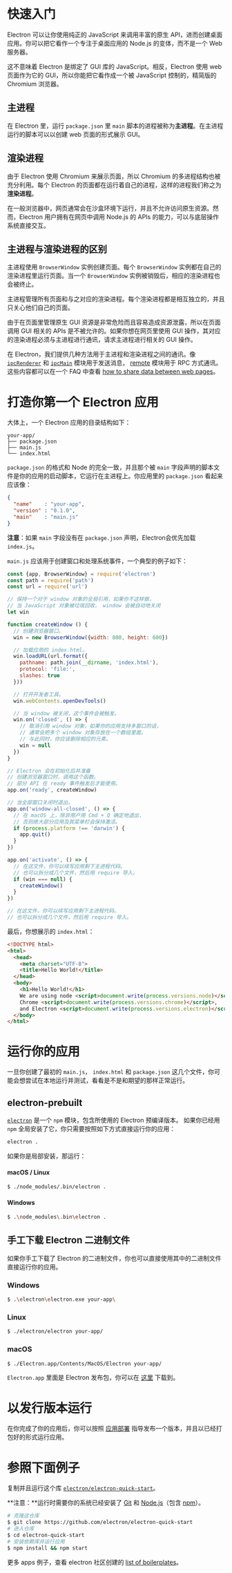 # 快速入门

Electron 可以让你使用纯正的 JavaScript 来调用丰富的原生 API，进而创建桌面应用。你可以把它看作一个专注于桌面应用的 Node.js 的变体，而不是一个 Web 服务器。

这不意味着 Electron 是绑定了 GUI 库的 JavaScript。相反，Electron 使用 web 页面作为它的 GUI，所以你能把它看作成一个被 JavaScript 控制的，精简版的 Chromium 浏览器。

## 主进程

在 Electron 里，运行 `package.json` 里 `main` 脚本的进程被称为**主进程**。在主进程运行的脚本可以以创建 web 页面的形式展示 GUI。

## 渲染进程

由于 Electron 使用 Chromium 来展示页面，所以 Chromium 的多进程结构也被充分利用。每个 Electron 的页面都在运行着自己的进程，这样的进程我们称之为**渲染进程**。

在一般浏览器中，网页通常会在沙盒环境下运行，并且不允许访问原生资源。然而，Electron 用户拥有在网页中调用 Node.js 的 APIs 的能力，可以与底层操作系统直接交互。

## 主进程与渲染进程的区别

主进程使用 `BrowserWindow` 实例创建页面。每个 `BrowserWindow` 实例都在自己的渲染进程里运行页面。当一个 `BrowserWindow` 实例被销毁后，相应的渲染进程也会被终止。

主进程管理所有页面和与之对应的渲染进程。每个渲染进程都是相互独立的，并且只关心他们自己的页面。

由于在页面里管理原生 GUI 资源是非常危险而且容易造成资源泄露，所以在页面调用 GUI 相关的 APIs 是不被允许的。如果你想在网页里使用 GUI 操作，其对应的渲染进程必须与主进程进行通讯，请求主进程进行相关的 GUI 操作。

在 Electron，我们提供几种方法用于主进程和渲染进程之间的通讯。像 [`ipcRenderer`](../api/ipc-renderer.md) 和 [`ipcMain`](../api/ipc-main.md) 模块用于发送消息， [remote](../api/remote.md) 模块用于 RPC 方式通讯。这些内容都可以在一个 FAQ 中查看 [how to share data between web pages][share-data]。

# 打造你第一个 Electron 应用

大体上，一个 Electron 应用的目录结构如下：

```text
your-app/
├── package.json
├── main.js
└── index.html
```

`package.json` 的格式和 Node 的完全一致，并且那个被 `main` 字段声明的脚本文件是你的应用的启动脚本，它运行在主进程上。你应用里的 `package.json` 看起来应该像：

```json
{
  "name"    : "your-app",
  "version" : "0.1.0",
  "main"    : "main.js"
}
```

**注意**：如果 `main` 字段没有在 `package.json` 声明，Electron会优先加载 `index.js`。

`main.js` 应该用于创建窗口和处理系统事件，一个典型的例子如下：

```javascript
const {app, BrowserWindow} = require('electron')
const path = require('path')
const url = require('url')

// 保持一个对于 window 对象的全局引用，如果你不这样做，
// 当 JavaScript 对象被垃圾回收， window 会被自动地关闭
let win

function createWindow () {
  // 创建浏览器窗口。
  win = new BrowserWindow({width: 800, height: 600})

  // 加载应用的 index.html。
  win.loadURL(url.format({
    pathname: path.join(__dirname, 'index.html'),
    protocol: 'file:',
    slashes: true
  }))

  // 打开开发者工具。
  win.webContents.openDevTools()

  // 当 window 被关闭，这个事件会被触发。
  win.on('closed', () => {
    // 取消引用 window 对象，如果你的应用支持多窗口的话，
    // 通常会把多个 window 对象存放在一个数组里面，
    // 与此同时，你应该删除相应的元素。
    win = null
  })
}

// Electron 会在初始化后并准备
// 创建浏览器窗口时，调用这个函数。
// 部分 API 在 ready 事件触发后才能使用。
app.on('ready', createWindow)

// 当全部窗口关闭时退出。
app.on('window-all-closed', () => {
  // 在 macOS 上，除非用户用 Cmd + Q 确定地退出，
  // 否则绝大部分应用及其菜单栏会保持激活。
  if (process.platform !== 'darwin') {
    app.quit()
  }
})

app.on('activate', () => {
  // 在这文件，你可以续写应用剩下主进程代码。
  // 也可以拆分成几个文件，然后用 require 导入。
  if (win === null) {
    createWindow()
  }
})

// 在这文件，你可以续写应用剩下主进程代码。
// 也可以拆分成几个文件，然后用 require 导入。
```

最后，你想展示的 `index.html`：

```html
<!DOCTYPE html>
<html>
  <head>
    <meta charset="UTF-8">
    <title>Hello World!</title>
  </head>
  <body>
    <h1>Hello World!</h1>
    We are using node <script>document.write(process.versions.node)</script>,
    Chrome <script>document.write(process.versions.chrome)</script>,
    and Electron <script>document.write(process.versions.electron)</script>.
  </body>
</html>
```

# 运行你的应用

一旦你创建了最初的 `main.js`， `index.html` 和 `package.json` 这几个文件，你可能会想尝试在本地运行并测试，看看是不是和期望的那样正常运行。

## electron-prebuilt

[`electron`](https://github.com/electron-userland/electron-prebuilt) 是一个 `npm` 模块，包含所使用的 Electron 预编译版本。
如果你已经用 `npm` 全局安装了它，你只需要按照如下方式直接运行你的应用：

```bash
electron .
```

如果你是局部安装，那运行：

#### macOS / Linux

```bash
$ ./node_modules/.bin/electron .
```

#### Windows

```bash
$ .\node_modules\.bin\electron .
```

## 手工下载 Electron 二进制文件

如果你手工下载了 Electron 的二进制文件，你也可以直接使用其中的二进制文件直接运行你的应用。

### Windows

```bash
$ .\electron\electron.exe your-app\
```

### Linux

```bash
$ ./electron/electron your-app/
```

### macOS

```bash
$ ./Electron.app/Contents/MacOS/Electron your-app/
```

`Electron.app` 里面是 Electron 发布包，你可以在 [这里](https://github.com/electron/electron/releases) 下载到。

# 以发行版本运行

在你完成了你的应用后，你可以按照 [应用部署](./application-distribution.md) 指导发布一个版本，并且以已经打包好的形式运行应用。

# 参照下面例子

复制并且运行这个库 [`electron/electron-quick-start`](https://github.com/electron/electron-quick-start)。

**注意：**运行时需要你的系统已经安装了 [Git](https://git-scm.com) 和 [Node.js](https://nodejs.org/en/download/)（包含 [npm](https://npmjs.org)）。

```bash
# 克隆这仓库
$ git clone https://github.com/electron/electron-quick-start
# 进入仓库
$ cd electron-quick-start
# 安装依赖库并运行应用
$ npm install && npm start
```

更多 apps 例子，查看 electron 社区创建的 [list of boilerplates](https://electron.atom.io/community/#boilerplates)。

[share-data]: ../faq.md#how-to-share-data-between-web-pages
